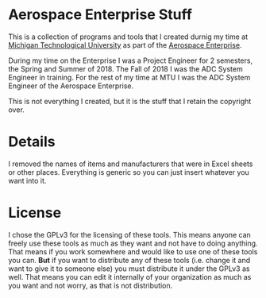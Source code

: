 # Aerospace Enterprise Stuff
This is a collection of programs and tools that I created durnig my time at [Michigan Technological University](mtu.edu) as part of the [Aerospace Enterprise](http://aerospace.mtu.edu/enterprise/).

During my time on the Enterprise I was a Project Engineer for 2 semesters, the Spring and Summer of 2018. The Fall of 2018 I was the ADC System Engineer in training. For the rest of my time at MTU I was the ADC System Engineer of the Aerospace Enterprise.

This is not everything I created, but it is the stuff that I retain the copyright over.
# Details
I removed the names of items and manufacturers that were in Excel sheets or other places. Everything is generic so you can just insert whatever you want into it.
# License
I chose the GPLv3 for the licensing of these tools. This means anyone can freely use these tools as much as they want and not have to doing anything. That means if you work somewhere and would like to use one of these tools you can. __But__ if you want to distribute any of these tools (i.e. change it and want to give it to someone else) you must distribute it under the GPLv3 as well. That means you can edit it internally of your organization as much as you want and not worry, as that is not distribution.
